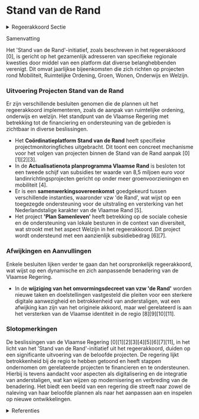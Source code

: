 # Stand van de Rand

<details>
        <summary>Regeerakkoord Sectie </summary>
        <p>6.3.4 Stand van de Rand Jaarlijks organiseren we een ’Stand van de Rand’ rond de aanpak van een specifieke problematiek. Het platform brengt als een staten-generaal parlementsleden, de lokale besturen en het sterk betrokken Toekomstforum maar evengoed het betrokken verenigingsleven van de Vlaamse rand samen en richt zich in de eerste plaats op projecten rond Mobiliteit, Ruimtelijke Ordening, Groen, Wonen, Onderwijs en Welzijn. </p>
        </details> 

Samenvatting

Het 'Stand van de Rand'-initiatief, zoals beschreven in het regeerakkoord \[0\], is gericht op het gezamenlijk adresseren van specifieke regionale kwesties door middel van een platform dat diverse belanghebbenden verenigt. Dit omvat jaarlijkse bijeenkomsten die zich richten op projecten rond Mobiliteit, Ruimtelijke Ordening, Groen, Wonen, Onderwijs en Welzijn.

### Uitvoering Projecten Stand van de Rand

Er zijn verschillende besluiten genomen die de plannen uit het regeerakkoord implementeren, zoals de aanpak van ruimtelijke ordening, onderwijs en welzijn. Het standpunt van de Vlaamse Regering met betrekking tot de financiering en ondersteuning van de gebieden is zichtbaar in diverse beslissingen.

- Het **Coördinatieplatform Stand van de Rand** heeft specifieke projectmonitoringfiches uitgebracht. Dit toont een concreet mechanisme voor het volgen van projecten binnen de Stand van de Rand aanpak \[0\]\[1\]\[2\]\[3\].
- In de **Actualisatienota planprogramma Vlaamse Rand** is besloten tot een tweede schijf van subsidies ter waarde van 8,5 miljoen euro voor landinrichtingsprojecten gericht op onder meer groenvoorzieningen en mobiliteit \[4\].
- Er is een **samenwerkingsovereenkomst** goedgekeurd tussen verschillende instanties, waaronder vzw 'de Rand', wat wijst op een toegezegde ondersteuning voor de uitstraling en versterking van het Nederlandstalige karakter van de Vlaamse Rand \[5\].
- Het project **'Plan Samenleven'** heeft betrekking op de sociale cohesie en de ondersteuning van lokale besturen in de context van diversiteit, wat strookt met het aspect Welzijn in het regeerakkoord. Dit project wordt ondersteund met een aanzienlijk subsidiebedrag \[6\]\[7\].

### Afwijkingen en Aanvullingen

Enkele besluiten lijken verder te gaan dan het oorspronkelijk regeerakkoord, wat wijst op een dynamische en zich aanpassende benadering van de Vlaamse Regering.

- In de **wijziging van het omvormingsdecreet van vzw 'de Rand'** worden nieuwe taken en doelstellingen vastgesteld die pleiten voor een sterkere digitale aanwezigheid en betrokkenheid van anderstaligen, wat een afwijking kan zijn van het originele akkoord, maar wel gerelateerd is aan het versterken van de Vlaamse identiteit in de regio \[8\]\[9\]\[10\]\[11\].

### Slotopmerkingen

De beslissingen van de Vlaamse Regering \[0\]\[1\]\[2\]\[3\]\[4\]\[5\]\[6\]\[7\]\[11\], in het licht van het 'Stand van de Rand'-initiatief uit het regeerakkoord, duiden op een significante uitvoering van de beloofde projecten. De regering lijkt betrokkenheid bij de regio te hebben getoond en heeft stappen ondernomen om gerelateerde projecten te financieren en te ondersteunen. Hierbij is tevens aandacht voor aspecten als digitalisering en de integratie van anderstaligen, wat kan wijzen op modernisering en verbreding van de benadering. Het biedt een beeld van een regering die streeft naar zowel de naleving van haar beloofde plannen als naar het aanpassen aan en inspelen op nieuwe ontwikkelingen.

<details>
        <summary> Referenties</summary>
        
**[\[0\]]** : **(2020-07-10)**  

**[\[1\]](https://beslissingenvlaamseregering.vlaanderen.be/?search=Co%C3%B6rdinatieplatform%20Stand%20van%20de%20Rand%3A%20projectmonitoringsfiches&dateOption=select&startDate=2022-06-24T08%3A00%3A00Z&endDate=2022-06-24T08%3A00%3A00Z)** : **(2022-06-24)** Coördinatieplatform Stand van de Rand: projectmonitoringsfiches 

**[\[2\]](https://beslissingenvlaamseregering.vlaanderen.be/?search=Het%20Co%C3%B6rdinatieplatform%20Stand%20van%20de%20Rand%3A%20projectmonitoringsfiches&dateOption=select&startDate=2021-07-09T08%3A00%3A00Z&endDate=2021-07-09T08%3A00%3A00Z)** : **(2021-07-09)** Het Coördinatieplatform Stand van de Rand: projectmonitoringsfiches 

**[\[3\]](https://beslissingenvlaamseregering.vlaanderen.be/?search=Het%20Co%C3%B6rdinatieplatform%20Stand%20van%20de%20Rand%3A%20projectmonitoringsfiches&dateOption=select&startDate=2023-07-07T09%3A00%3A00Z&endDate=2023-07-07T09%3A00%3A00Z)** : **(2023-07-07)** Het Coördinatieplatform Stand van de Rand: projectmonitoringsfiches 

**[\[4\]](https://beslissingenvlaamseregering.vlaanderen.be/?search=Actualisatienota%20planprogramma%20Vlaamse%20Rand%3A%20evaluatie%20en%20opstart%20fase%202&dateOption=select&startDate=2021-07-09T08%3A00%3A00Z&endDate=2021-07-09T08%3A00%3A00Z)** : **(2021-07-09)** Actualisatienota planprogramma Vlaamse Rand: evaluatie en opstart fase 2 

**[\[5\]](https://beslissingenvlaamseregering.vlaanderen.be/?search=Samenwerkingsovereenkomst%202020-2025%20tussen%20Vlaamse%20Gemeenschap%2C%20provincie%20Vlaams-Brabant%20en%20vzw%20%E2%80%98de%20Rand%E2%80%99&dateOption=select&startDate=2020-07-10T08%3A00%3A00Z&endDate=2020-07-10T08%3A00%3A00Z)** : **(2020-07-10)** Samenwerkingsovereenkomst 2020-2025 tussen Vlaamse Gemeenschap, provincie Vlaams-Brabant en vzw ‘de Rand’ 

**[\[6\]](https://beslissingenvlaamseregering.vlaanderen.be/?search=Subsidies%20Vlaamse%20lokale%20besturen%2C%20vzw%20de%20Rand%20en%20de%20Vlaamse%20Gemeenschapscommissie%20voor%20project%20%27Ondersteuning%20van%20lokale%20besturen%20in%20het%20kader%20van%20%20samenleven%20in%20diversiteit%3A%20Plan%20Samenleven%27&dateOption=select&startDate=2023-09-22T08%3A00%3A00Z&endDate=2023-09-22T08%3A00%3A00Z)** : **(2023-09-22)** Subsidies Vlaamse lokale besturen, vzw de Rand en de Vlaamse Gemeenschapscommissie voor project 'Ondersteuning van lokale besturen in het kader van  samenleven in diversiteit: Plan Samenleven' 

**[\[7\]](https://beslissingenvlaamseregering.vlaanderen.be/?search=Subsidies%20Vlaamse%20lokale%20besturen%2C%20vzw%20de%20Rand%20en%20Vlaamse%20Gemeenschapscommissie%20voor%20Plan%20Samenleven&dateOption=select&startDate=2022-09-23T08%3A00%3A00Z&endDate=2022-09-23T08%3A00%3A00Z)** : **(2022-09-23)** Subsidies Vlaamse lokale besturen, vzw de Rand en Vlaamse Gemeenschapscommissie voor Plan Samenleven 

**[\[8\]](https://beslissingenvlaamseregering.vlaanderen.be/?search=vzw%20de%20Rand%3A%20wijziging%20omvormingsdecreet&dateOption=select&startDate=2020-06-26T08%3A00%3A00Z&endDate=2020-06-26T08%3A00%3A00Z)** : **(2020-06-26)** vzw de Rand: wijziging omvormingsdecreet 

**[\[9\]](https://beslissingenvlaamseregering.vlaanderen.be/?search=vzw%20de%20Rand%3A%20wijziging%20omvormingsdecreet&dateOption=select&startDate=2020-09-04T08%3A00%3A00Z&endDate=2020-09-04T08%3A00%3A00Z)** : **(2020-09-04)** vzw de Rand: wijziging omvormingsdecreet 

**[\[10\]](https://beslissingenvlaamseregering.vlaanderen.be/?search=Omvorming%20vzw%20de%20Rand&dateOption=select&startDate=2020-10-30T09%3A00%3A00Z&endDate=2020-10-30T09%3A00%3A00Z)** : **(2020-10-30)** Omvorming vzw de Rand 

**[\[11\]](https://beslissingenvlaamseregering.vlaanderen.be/?search=Wijzigingsdecreet%20omvorming%20vzw%20de%20Rand%20tot%20een%20privaatrechtelijk%20vormgegeven%20extern%20verzelfstandigd%20agentschap&dateOption=select&startDate=2021-02-26T09%3A00%3A00Z&endDate=2021-02-26T09%3A00%3A00Z)** : **(2021-02-26)** Wijzigingsdecreet omvorming vzw de Rand tot een privaatrechtelijk vormgegeven extern verzelfstandigd agentschap 
        </details> 

